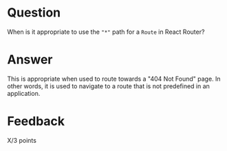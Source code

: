 # Question

When is it appropriate to use the `"*"` path for a `Route` in React Router?

# Answer
This is appropriate when used to route towards a "404 Not Found" page. In other words, it is used to navigate to a route that is not predefined in an application.


# Feedback

X/3 points